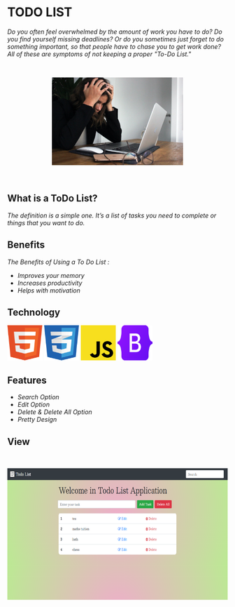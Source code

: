# TODO LIST

*Do you often feel overwhelmed by the amount of work you have to do? Do you find yourself missing deadlines? Or do you sometimes just forget to do something important, so that people have to chase you to get work done?
All of these are symptoms of not keeping a proper "To-Do List."* 

<p>&nbsp;</p>
<p align="center">
  <img width="300" height="200" src="readme images\frustation.jpg">
</p>
<p>&nbsp;</p>

## What is a ToDo List? 

*The definition is a simple one. It’s a list of tasks you need to complete or things that you want to do.*

## Benefits

*The Benefits of Using a To Do List :*

* *Improves your memory*
* *Increases productivity*
* *Helps with motivation*

## Technology 

<p align="left">
    <img src="readme images\html.png" width="80" height="80">
    <img src="readme images\css.png" width="80" height="80">
    <img src="readme images\js.png" width="80" height="80">
    <img src="readme images\bootstrap.png" width="80" height="80">
    
    
</p>

## Features

* *Search Option*
* *Edit Option*
* *Delete  & Delete All Option*
* *Pretty Design*
  
## View

<p>&nbsp;</p>
<p align="center">
  <img width="550" height="300" src="readme images\view.png">
</p>
<p>&nbsp;</p>

